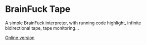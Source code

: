 # BrainFuck Tape

A simple BrainFuck interpreter, with running code highlight, infinite bidirectional tape, tape monitoring...

[Online version](https://micromaomao.github.io/brainfuck-tape/)
